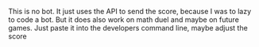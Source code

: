 This is no bot. It just uses the API to send the score, because I was to lazy to code a bot. But it does also work on math duel and maybe on future games.
Just paste it into the developers command line, maybe adjust the score 

